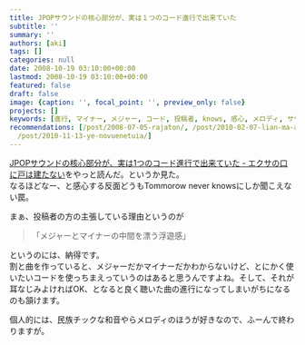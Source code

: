 ```yaml
---
title: JPOPサウンドの核心部分が、実は１つのコード進行で出来ていた
subtitle: ''
summary: ''
authors: [aki]
tags: []
categories: null
date: 2008-10-19 03:10:00+00:00
lastmod: 2008-10-19 03:10:00+00:00
featured: false
draft: false
image: {caption: '', focal_point: '', preview_only: false}
projects: []
keywords: [進行, マイナー, メジャー, コード, 投稿者, knows, 感心, メロディ, サウンド, なじみ]
recommendations: [/post/2008-07-05-rajaton/, /post/2010-02-07-lian-ma-akaperakontesutonixing-tutekita/,
  /post/2010-11-13-ye-novuenetuia/]
---
```

[JPOPサウンドの核心部分が、実は1つのコード進行で出来ていた - エクサの口に戸は建たない](http://d.hatena.ne.jp/EXA/20081018/1224310523)をやっと読んだ。というか見た。  
なるほどなー、と感心する反面どうもTommorow never knowsにしか聞こえない罠。  
  
まぁ、投稿者の方の主張している理由というのが

> 「メジャーとマイナーの中間を漂う浮遊感」

  
というのには、納得です。  
割と曲を作っていると、メジャーだかマイナーだかわからないけど、とにかく使いたいコードを使っちまえっていうのはあると思うんですよね。そして、それが耳なじみよければOK、となると良く聴いた曲の進行になってしまいがちになるのも頷けます。  
  
個人的には、民族チックな和音やらメロディのほうが好きなので、ふーんで終わりますが。


